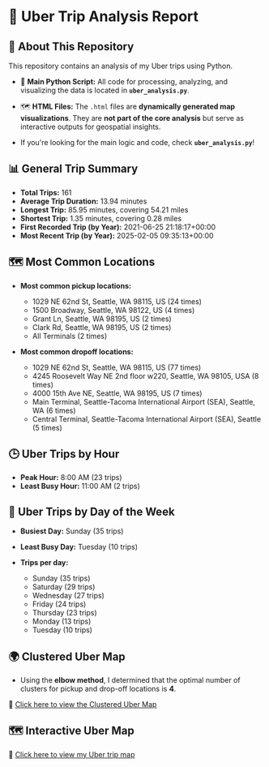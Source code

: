# 🚖 Uber Trip Analysis Report

## 📝 About This Repository

This repository contains an analysis of my Uber trips using Python.  

- 📜 **Main Python Script:** All code for processing, analyzing, and visualizing the data is located in **`uber_analysis.py`**.
- 🗺️ **HTML Files:** The `.html` files are **dynamically generated map visualizations**. They are **not part of the core analysis** but serve as interactive outputs for geospatial insights.

- If you're looking for the main logic and code, check **`uber_analysis.py`**!

## 📊 General Trip Summary

- **Total Trips:** 161
- **Average Trip Duration:** 13.94 minutes
- **Longest Trip:** 85.95 minutes, covering 54.21 miles
- **Shortest Trip:** 1.35 minutes, covering 0.28 miles
- **First Recorded Trip (by Year):** 2021-06-25 21:18:17+00:00
- **Most Recent Trip (by Year):** 2025-02-05 09:35:13+00:00

## 🗺️ Most Common Locations

- **Most common pickup locations:**
  - 1029 NE 62nd St, Seattle, WA 98115, US (24 times)
  - 1500 Broadway, Seattle, WA 98122, US (4 times)
  - Grant Ln, Seattle, WA 98195, US (2 times)
  - Clark Rd, Seattle, WA 98195, US (2 times)
  - All Terminals (2 times)

- **Most common dropoff locations:**
  - 1029 NE 62nd St, Seattle, WA 98115, US (77 times)
  - 4245 Roosevelt Way NE 2nd floor w220, Seattle, WA 98105, USA (8 times)
  - 4000 15th Ave NE, Seattle, WA 98195, US (7 times)
  - Main Terminal, Seattle-Tacoma International Airport (SEA), Seattle, WA (6 times)
  - Central Terminal, Seattle-Tacoma International Airport (SEA), Seattle (5 times)
## 🕒 Uber Trips by Hour

- **Peak Hour:** 8:00 AM (23 trips)
- **Least Busy Hour:** 11:00 AM (2 trips)

## 📅 Uber Trips by Day of the Week

- **Busiest Day:** Sunday (35 trips)
- **Least Busy Day:** Tuesday (10 trips)

- **Trips per day:**
  - Sunday (35 trips)
  - Saturday (29 trips)
  - Wednesday (27 trips)
  - Friday (24 trips)
  - Thursday (23 trips)
  - Monday (13 trips)
  - Tuesday (10 trips)

## 🌍 Clustered Uber Map

- Using the **elbow method**, I determined that the optimal number of clusters for pickup and drop-off locations is **4**.

🔗 [Click here to view the Clustered Uber Map](https://paulgarces.github.io/MyUberData/uber_clusters_map.html)

## 🗺️ Interactive Uber Map

🔗 [Click here to view my Uber trip map](https://paulgarces.github.io/MyUberData/myubermap.html)

